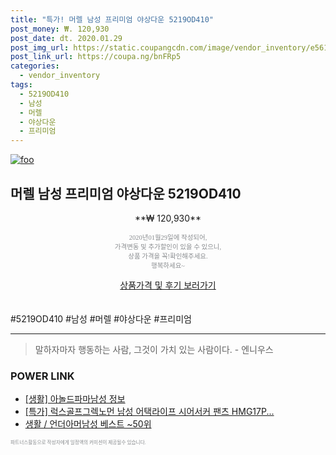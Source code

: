 ```yaml
--- 
title: "특가! 머렐 남성 프리미엄 야상다운 5219OD410" 
post_money: ₩. 120,930 
post_date: dt. 2020.01.29 
post_img_url: https://static.coupangcdn.com/image/vendor_inventory/e561/ee9d23301ca28f31f063a186577088a7717fa3f55d2665cbb4b3e33af9c1.jpg 
post_link_url: https://coupa.ng/bnFRp5 
categories: 
  - vendor_inventory 
tags: 
  - 5219OD410 
  - 남성 
  - 머렐 
  - 야상다운 
  - 프리미엄 
--- 
```

[![foo](https://static.coupangcdn.com/image/vendor_inventory/e561/ee9d23301ca28f31f063a186577088a7717fa3f55d2665cbb4b3e33af9c1.jpg)](https://coupa.ng/bnFRp5) 

## 머렐 남성 프리미엄 야상다운 5219OD410 
<p style="text-align: center;">**₩ 120,930**</p> 
<p style="text-align: center;"><span style="color: #898c8f; font-family: Georgia,Times,serif; font-size: 0.75em;">2020년01월29일에 작성되어, <br>가격변동 및 추가할인이 있을 수 있으니,<br> 상품 가격을 꼭!확인해주세요.<br>행복하세요~</span> 
</p>	 
<div markdown="0" style="text-align: center;"><a href="https://coupa.ng/bnFRp5" class="btn btn--success">상품가격 및 후기 보러가기</a></div> 
<br><br> 
  #5219OD410 #남성 #머렐 #야상다운 #프리미엄 
<hr> 

> 말하자마자 행동하는 사람, 그것이 가치 있는 사람이다. - 엔니우스 


### POWER LINK

* <a href="https://blog.naver.com/santokki14/221774867317" target="_blank"> [생활] 아놀드파마남성 정보 </a>
* <a href="https://blog.naver.com/sakai111/221788100419" target="_blank">[특가] 럭스골프그렉노먼 남성 어택라이프 시어서커 팬츠 HMG17P...</a>
* <a href="https://blog.naver.com/santokki14/221782310965" target="_blank">생활 / 언더아머남성 베스트 ~50위</a>

<span style="color: #898c8f; font-family: Georgia,Times,serif; font-size: 0.55em;">파트너스활동으로 작성자에게 일정액의 커미션이 제공될수 있습니다.</span> 
